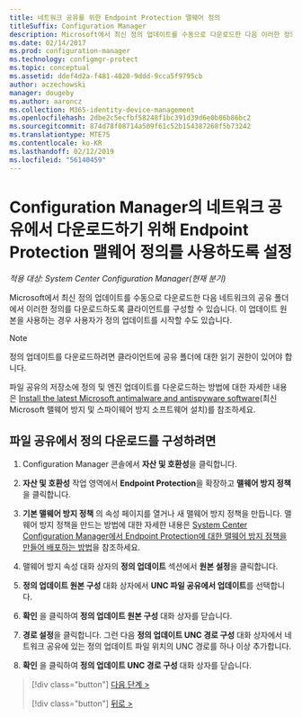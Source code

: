 ```yaml
---
title: 네트워크 공유를 위한 Endpoint Protection 맬웨어 정의
titleSuffix: Configuration Manager
description: Microsoft에서 최신 정의 업데이트를 수동으로 다운로드한 다음 이러한 정의를 다운로드하도록 클라이언트를 구성하는 방법을 알아봅니다.
ms.date: 02/14/2017
ms.prod: configuration-manager
ms.technology: configmgr-protect
ms.topic: conceptual
ms.assetid: ddef4d2a-f481-4020-9ddd-9cca5f9795cb
author: aczechowski
manager: dougeby
ms.author: aaroncz
ms.collection: M365-identity-device-management
ms.openlocfilehash: 2dbe2c5ecfbf58248f1bc391d39d6e0b86b86bc2
ms.sourcegitcommit: 874d78f08714a509f61c52b154387268f5b73242
ms.translationtype: MTE75
ms.contentlocale: ko-KR
ms.lasthandoff: 02/12/2019
ms.locfileid: "56140459"
---
```

# <a name="enable-endpoint-protection-malware-definitions-to-download-from-a-network-share-for-configuration-manager"></a>Configuration Manager의 네트워크 공유에서 다운로드하기 위해 Endpoint Protection 맬웨어 정의를 사용하도록 설정

*적용 대상: System Center Configuration Manager(현재 분기)*

 Microsoft에서 최신 정의 업데이트를 수동으로 다운로드한 다음 네트워크의 공유 폴더에서 이러한 정의를 다운로드하도록 클라이언트를 구성할 수 있습니다. 이 업데이트 원본을 사용하는 경우 사용자가 정의 업데이트를 시작할 수도 있습니다.

> [!NOTE]
>  정의 업데이트를 다운로드하려면 클라이언트에 공유 폴더에 대한 읽기 권한이 있어야 합니다.

 파일 공유의 저장소에 정의 및 엔진 업데이트를 다운로드하는 방법에 대한 자세한 내용은 [Install the latest Microsoft antimalware and antispyware software](https://www.microsoft.com/wdsi/definitions)(최신 Microsoft 맬웨어 방지 및 스파이웨어 방지 소프트웨어 설치)를 참조하세요.

## <a name="to-configure-definition-downloads-from-a-file-share"></a>파일 공유에서 정의 다운로드를 구성하려면

1.  Configuration Manager 콘솔에서 **자산 및 호환성**을 클릭합니다.

2.  **자산 및 호환성** 작업 영역에서 **Endpoint Protection**을 확장하고 **맬웨어 방지 정책**을 클릭합니다.

3.  **기본 맬웨어 방지 정책** 의 속성 페이지를 열거나 새 맬웨어 방지 정책을 만듭니다. 맬웨어 방지 정책을 만드는 방법에 대한 자세한 내용은 [System Center Configuration Manager에서 Endpoint Protection에 대한 맬웨어 방지 정책을 만들어 배포하는 방법](endpoint-antimalware-policies.md)을 참조하세요.

4.  맬웨어 방지 속성 대화 상자의 **정의 업데이트** 섹션에서 **원본 설정**을 클릭합니다.

5.  **정의 업데이트 원본 구성** 대화 상자에서 **UNC 파일 공유에서 업데이트**를 선택합니다.

6.  **확인** 을 클릭하여 **정의 업데이트 원본 구성** 대화 상자를 닫습니다.

7.  **경로 설정**을 클릭합니다. 그런 다음 **정의 업데이트 UNC 경로 구성** 대화 상자에서 네트워크 공유에 있는 정의 업데이트 파일 위치의 UNC 경로를 하나 이상 추가합니다.

8.  **확인** 을 클릭하여 **정의 업데이트 UNC 경로 구성** 대화 상자를 닫습니다.


> [!div class="button"]
> [다음 단계 >](endpoint-antimalware-policies.md)
> 
> [!div class="button"]
> [뒤로 >](endpoint-configure-alerts.md)
